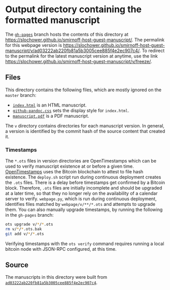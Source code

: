 # Output directory containing the formatted manuscript

The [`gh-pages`](https://github.com/slochower/smirnoff-host-guest-manuscript/tree/gh-pages) branch hosts the contents of this directory at https://slochower.github.io/smirnoff-host-guest-manuscript/.
The permalink for this webpage version is https://slochower.github.io/smirnoff-host-guest-manuscript/v/ad03222ab220fb81a5b3005cee885f4e2ec907c4/.
To redirect to the permalink for the latest manuscript version at anytime, use the link https://slochower.github.io/smirnoff-host-guest-manuscript/v/freeze/.

## Files

This directory contains the following files, which are mostly ignored on the `master` branch:

+ [`index.html`](index.html) is an HTML manuscript.
+ [`github-pandoc.css`](github-pandoc.css) sets the display style for `index.html`.
+ [`manuscript.pdf`](manuscript.pdf) is a PDF manuscript.

The `v` directory contains directories for each manuscript version.
In general, a version is identified by the commit hash of the source content that created it.

### Timestamps

The `*.ots` files in version directories are OpenTimestamps which can be used to verify manuscript existence at or before a given time.
[OpenTimestamps](https://opentimestamps.org/) uses the Bitcoin blockchain to attest to file hash existence.
The `deploy.sh` script run during continuous deployment creates the `.ots` files.
There is a delay before timestamps get confirmed by a Bitcoin block.
Therefore, `.ots` files are initially incomplete and should be upgraded at a later time, so that they no longer rely on the availability of a calendar server to verify.
`webpage.py`, which is run during continuous deployment, identifies files matched by `webpage/v/**/*.ots` and attempts to upgrade them.
You can also manually upgrade timestamps, by running the following in the `gh-pages` branch:

```sh
ots upgrade v/*/*.ots
rm v/*/*.ots.bak
git add v/*/*.ots
```

Verifying timestamps with the `ots verify` command requires running a local bitcoin node with JSON-RPC configured, at this time.

## Source

The manuscripts in this directory were built from
[`ad03222ab220fb81a5b3005cee885f4e2ec907c4`](https://github.com/slochower/smirnoff-host-guest-manuscript/commit/ad03222ab220fb81a5b3005cee885f4e2ec907c4).
